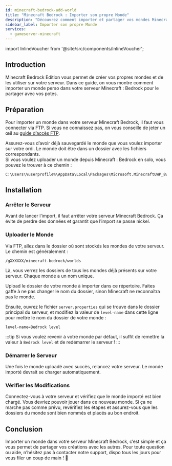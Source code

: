 ```yaml
---
id: minecraft-bedrock-add-world
title: "Minecraft Bedrock : Importer son propre Monde"
description: "Découvrez comment importer et partager vos mondes Minecraft Bedrock personnalisés sur votre serveur pour un fun multijoueur sans accroc → En savoir plus maintenant"
sidebar_label: Importer son propre Monde
services:
  - gameserver-minecraft
---
```


import InlineVoucher from '@site/src/components/InlineVoucher';

## Introduction
Minecraft Bedrock Edition vous permet de créer vos propres mondes et de les utiliser sur votre serveur. Dans ce guide, on vous montre comment importer un monde perso dans votre serveur Minecraft : Bedrock pour le partager avec vos potes.

<InlineVoucher />

## Préparation

Pour importer un monde dans votre serveur Minecraft Bedrock, il faut vous connecter via FTP. Si vous ne connaissez pas, on vous conseille de jeter un œil au [guide d’accès FTP](gameserver-ftpaccess.md).

Assurez-vous d’avoir déjà sauvegardé le monde que vous voulez importer sur votre ordi. Le monde doit être dans un dossier avec les fichiers correspondants.  
Si vous voulez uploader un monde depuis Minecraft : Bedrock en solo, vous pouvez le trouver à ce chemin :  
```
C:\Users\%userprofile%\AppData\Local\Packages\Microsoft.MinecraftUWP_8wekyb3d8bbwe\LocalState\games\com.mojang\minecraftWorlds
```

## Installation

### Arrêter le Serveur

Avant de lancer l’import, il faut arrêter votre serveur Minecraft Bedrock. Ça évite de perdre des données et garantit que l’import se passe nickel.

### Uploader le Monde

Via FTP, allez dans le dossier où sont stockés les mondes de votre serveur. Le chemin est généralement :

```
/gXXXXXX/minecraft-bedrock/worlds
```

Là, vous verrez les dossiers de tous les mondes déjà présents sur votre serveur. Chaque monde a un nom unique.

Upload le dossier de votre monde à importer dans ce répertoire. Faites gaffe à ne pas changer le nom du dossier, sinon Minecraft ne reconnaîtra pas le monde.

Ensuite, ouvrez le fichier `server.properties` qui se trouve dans le dossier principal du serveur, et modifiez la valeur de `level-name` dans cette ligne pour mettre le nom du dossier de votre monde :

```
level-name=Bedrock level
```
:::tip
Si vous voulez revenir à votre monde par défaut, il suffit de remettre la valeur à `Bedrock level` et de redémarrer le serveur !
:::

### Démarrer le Serveur

Une fois le monde uploadé avec succès, relancez votre serveur. Le monde importé devrait se charger automatiquement.

### Vérifier les Modifications

Connectez-vous à votre serveur et vérifiez que le monde importé est bien chargé. Vous devriez pouvoir jouer dans ce nouveau monde. Si ça ne marche pas comme prévu, revérifiez les étapes et assurez-vous que les dossiers du monde sont bien nommés et placés au bon endroit.

## Conclusion

Importer un monde dans votre serveur Minecraft Bedrock, c’est simple et ça vous permet de partager vos créations avec les autres. Pour toute question ou aide, n’hésitez pas à contacter notre support, dispo tous les jours pour vous filer un coup de main ! 🙂

<InlineVoucher />